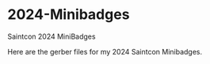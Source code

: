 # 2024-Minibadges
Saintcon 2024 MiniBadges

Here are the gerber files for my 2024 Saintcon Minibadges.

